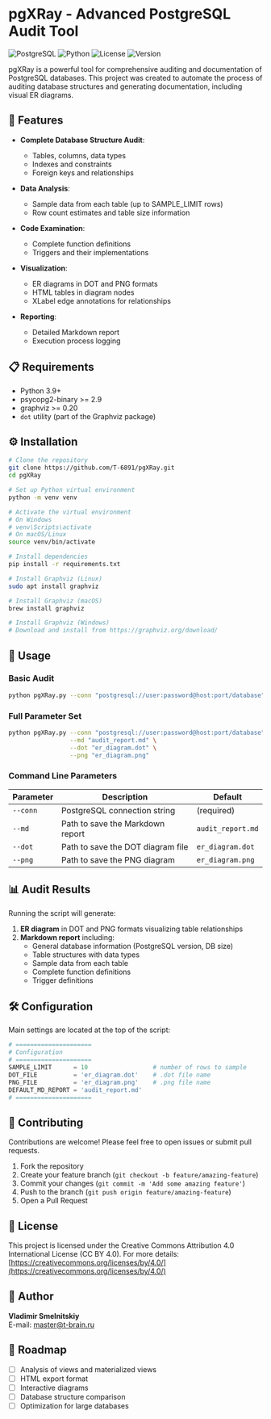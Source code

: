 # pgXRay - Advanced PostgreSQL Audit Tool

![PostgreSQL](https://img.shields.io/badge/PostgreSQL-336791?style=for-the-badge&logo=postgresql&logoColor=white)
![Python](https://img.shields.io/badge/Python-3776AB?style=for-the-badge&logo=python&logoColor=white)
![License](https://img.shields.io/badge/License-CC_BY_4.0-lightgrey.svg)
![Version](https://img.shields.io/badge/Version-1.3.0-blue.svg)

pgXRay is a powerful tool for comprehensive auditing and documentation of PostgreSQL databases. This project was created to automate the process of auditing database structures and generating documentation, including visual ER diagrams.

## 🚀 Features

- **Complete Database Structure Audit**:
  - Tables, columns, data types
  - Indexes and constraints
  - Foreign keys and relationships
  
- **Data Analysis**:
  - Sample data from each table (up to SAMPLE_LIMIT rows)
  - Row count estimates and table size information
  
- **Code Examination**:
  - Complete function definitions
  - Triggers and their implementations
  
- **Visualization**:
  - ER diagrams in DOT and PNG formats
  - HTML tables in diagram nodes
  - XLabel edge annotations for relationships
  
- **Reporting**:
  - Detailed Markdown report
  - Execution process logging

## 📋 Requirements

- Python 3.9+
- psycopg2-binary >= 2.9
- graphviz >= 0.20
- `dot` utility (part of the Graphviz package)

## ⚙️ Installation

```bash
# Clone the repository
git clone https://github.com/T-6891/pgXRay.git
cd pgXRay

# Set up Python virtual environment
python -m venv venv

# Activate the virtual environment
# On Windows
# venv\Scripts\activate
# On macOS/Linux
source venv/bin/activate

# Install dependencies
pip install -r requirements.txt

# Install Graphviz (Linux)
sudo apt install graphviz

# Install Graphviz (macOS)
brew install graphviz

# Install Graphviz (Windows)
# Download and install from https://graphviz.org/download/
```

## 🔧 Usage

### Basic Audit

```bash
python pgXRay.py --conn "postgresql://user:password@host:port/database" --md "audit_report.md"
```

### Full Parameter Set

```bash
python pgXRay.py --conn "postgresql://user:password@host:port/database" \
                 --md "audit_report.md" \
                 --dot "er_diagram.dot" \
                 --png "er_diagram.png"
```

### Command Line Parameters

| Parameter | Description | Default |
|---------|------------|---------|
| `--conn` | PostgreSQL connection string | (required) |
| `--md` | Path to save the Markdown report | `audit_report.md` |
| `--dot` | Path to save the DOT diagram file | `er_diagram.dot` |
| `--png` | Path to save the PNG diagram | `er_diagram.png` |

## 📊 Audit Results

Running the script will generate:

1. **ER diagram** in DOT and PNG formats visualizing table relationships
2. **Markdown report** including:
   - General database information (PostgreSQL version, DB size)
   - Table structures with data types
   - Sample data from each table
   - Complete function definitions
   - Trigger definitions

## 🛠️ Configuration

Main settings are located at the top of the script:

```python
# =====================
# Configuration
# =====================
SAMPLE_LIMIT      = 10                  # number of rows to sample
DOT_FILE          = 'er_diagram.dot'    # .dot file name
PNG_FILE          = 'er_diagram.png'    # .png file name
DEFAULT_MD_REPORT = 'audit_report.md'
# =====================
```

## 🤝 Contributing

Contributions are welcome! Please feel free to open issues or submit pull requests.

1. Fork the repository
2. Create your feature branch (`git checkout -b feature/amazing-feature`)
3. Commit your changes (`git commit -m 'Add some amazing feature'`)
4. Push to the branch (`git push origin feature/amazing-feature`)
5. Open a Pull Request

## 📄 License

This project is licensed under the Creative Commons Attribution 4.0 International License (CC BY 4.0).
For more details: [https://creativecommons.org/licenses/by/4.0/](https://creativecommons.org/licenses/by/4.0/)

## 👤 Author

**Vladimir Smelnitskiy**  
E-mail: master@t-brain.ru

## 📌 Roadmap

- [ ] Analysis of views and materialized views
- [ ] HTML export format
- [ ] Interactive diagrams
- [ ] Database structure comparison
- [ ] Optimization for large databases
